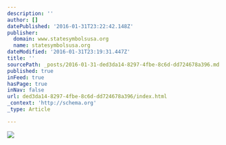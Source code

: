 ```yaml
---
description: ''
author: []
datePublished: '2016-01-31T23:22:42.148Z'
publisher:
  domain: www.statesymbolsusa.org
  name: statesymbolsusa.org
dateModified: '2016-01-31T23:19:31.447Z'
title: ''
sourcePath: _posts/2016-01-31-ded3da14-8297-4fbe-8c6d-dd724678a396.md
published: true
inFeed: true
hasPage: true
inNav: false
url: ded3da14-8297-4fbe-8c6d-dd724678a396/index.html
_context: 'http://schema.org'
_type: Article

---
```

![](http://www.statesymbolsusa.org/sites/statesymbolsusa.org/files/styles/large/public/black_bear_inflowers.jpg?itok=jbqR_kd_)